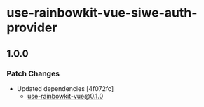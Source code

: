 # use-rainbowkit-vue-siwe-auth-provider

## 1.0.0

### Patch Changes

- Updated dependencies [4f072fc]
  - use-rainbowkit-vue@0.1.0

